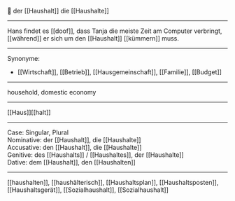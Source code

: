 🔵 der [[Haushalt]]
die [[Haushalte]]

---
Hans findet es [[doof]], dass Tanja die meiste Zeit am Computer verbringt, [[während]] er sich um den [[Haushalt]] [[kümmern]] muss.


---
Synonyme:
- [[Wirtschaft]], [[Betrieb]], [[Hausgemeinschaft]], [[Familie]], [[Budget]]

---
household, domestic economy

---
[[Haus]][[halt]]

---
Case: Singular, Plural  
Nominative: der [[Haushalt]], die [[Haushalte]]  
Accusative: den [[Haushalt]], die [[Haushalte]]  
Genitive: des [[Haushalts]] / [[Haushaltes]], der [[Haushalte]]  
Dative: dem [[Haushalt]], den [[Haushalten]] 

---
[[haushalten]], [[haushälterisch]], [[Haushaltsplan]], [[Haushaltsposten]], [[Haushaltsgerät]], [[Sozialhaushalt]], [[Sozialhaushalt]]